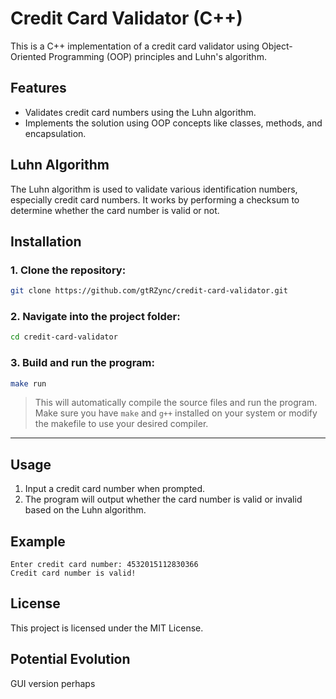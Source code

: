# Credit Card Validator (C++)

This is a C++ implementation of a credit card validator using Object-Oriented Programming (OOP) principles and Luhn's algorithm.

## Features

- Validates credit card numbers using the Luhn algorithm.
- Implements the solution using OOP concepts like classes, methods, and encapsulation.

## Luhn Algorithm

The Luhn algorithm is used to validate various identification numbers, especially credit card numbers. It works by performing a checksum to determine whether the card number is valid or not.

## Installation

### 1. Clone the repository:

```bash
git clone https://github.com/gtRZync/credit-card-validator.git
```

### 2. Navigate into the project folder:

```bash
cd credit-card-validator
```

### 3. Build and run the program:

```bash
make run
```

> This will automatically compile the source files and run the program.
> Make sure you have `make` and `g++` installed on your system or modify the makefile to use your desired compiler.

---

## Usage

1. Input a credit card number when prompted.
2. The program will output whether the card number is valid or invalid based on the Luhn algorithm.

## Example

```
Enter credit card number: 4532015112830366
Credit card number is valid!
```

## License

This project is licensed under the MIT License.

## Potential Evolution 

GUI version perhaps

